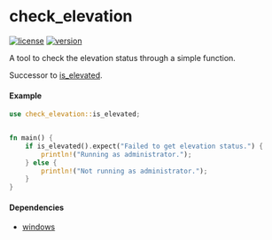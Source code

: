 # check_elevation

[![license](https://img.shields.io/github/license/h4rldev/check_elevation?style=flat-square)](https://crates.io/crates/check_elevation)
[![version](https://img.shields.io/crates/v/check_elevation?style=flat-square)](https://crates.io/crates/check_elevation)

A tool to check the elevation status through a simple function.

Successor to [is_elevated](https://crates.io/crates/is_elevated).

#### Example

```rust
use check_elevation::is_elevated;


fn main() {
    if is_elevated().expect("Failed to get elevation status.") {
        println!("Running as administrator.");
    } else {
        println!("Not running as administrator.");
    }
}
```

#### Dependencies

- [windows](https://crates.io/crates/windows)
